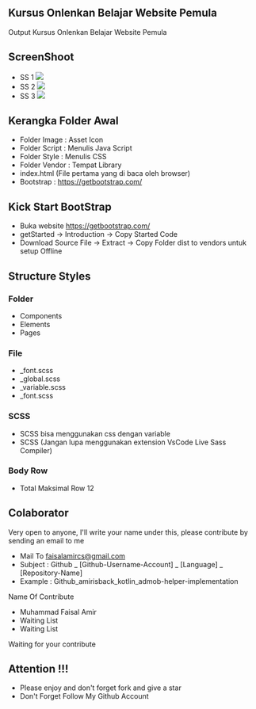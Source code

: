 ## Kursus Onlenkan Belajar Website Pemula
Output Kursus Onlenkan Belajar Website Pemula

## ScreenShoot
- SS 1
![](https://raw.githubusercontent.com/amirisback/doolan-website/main/docs/image/desktop-ss-1.png?raw=true)
- SS 2
![](https://raw.githubusercontent.com/amirisback/doolan-website/main/docs/image/desktop-ss-2.png?raw=true)
- SS 3
![](https://raw.githubusercontent.com/amirisback/doolan-website/main/docs/image/desktop-ss-3.png?raw=true)


## Kerangka Folder Awal
- Folder Image : Asset Icon
- Folder Script : Menulis Java Script
- Folder Style : Menulis CSS
- Folder Vendor : Tempat Library
- index.html (File pertama yang di baca oleh browser)
- Bootstrap : https://getbootstrap.com/

## Kick Start BootStrap
- Buka website https://getbootstrap.com/
- getStarted -> Introduction -> Copy Started Code
- Download Source File -> Extract -> Copy Folder dist to vendors untuk setup Offline

## Structure Styles
### Folder
- Components
- Elements
- Pages

### File
- _font.scss
- _global.scss
- _variable.scss
- _font.scss

### SCSS
- SCSS bisa menggunakan css dengan variable
- SCSS (Jangan lupa menggunakan extension VsCode Live Sass Compiler)

### Body Row
- Total Maksimal Row 12

## Colaborator
Very open to anyone, I'll write your name under this, please contribute by sending an email to me

- Mail To faisalamircs@gmail.com
- Subject : Github _ [Github-Username-Account] _ [Language] _ [Repository-Name]
- Example : Github_amirisback_kotlin_admob-helper-implementation

Name Of Contribute
- Muhammad Faisal Amir
- Waiting List
- Waiting List

Waiting for your contribute

## Attention !!!
- Please enjoy and don't forget fork and give a star
- Don't Forget Follow My Github Account
